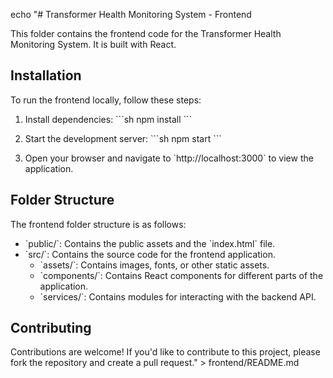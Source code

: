 echo "# Transformer Health Monitoring System - Frontend

This folder contains the frontend code for the Transformer Health Monitoring System. It is built with React.

## Installation

To run the frontend locally, follow these steps:

1. Install dependencies:
   \`\`\`sh
   npm install
   \`\`\`

2. Start the development server:
   \`\`\`sh
   npm start
   \`\`\`

3. Open your browser and navigate to \`http://localhost:3000\` to view the application.

## Folder Structure

The frontend folder structure is as follows:

- \`public/\`: Contains the public assets and the \`index.html\` file.
- \`src/\`: Contains the source code for the frontend application.
  - \`assets/\`: Contains images, fonts, or other static assets.
  - \`components/\`: Contains React components for different parts of the application.
  - \`services/\`: Contains modules for interacting with the backend API.

## Contributing

Contributions are welcome! If you'd like to contribute to this project, please fork the repository and create a pull request." > frontend/README.md
